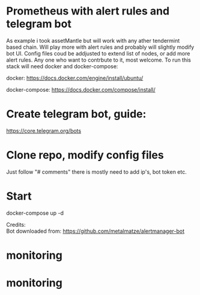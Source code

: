 # Prometheus with alert rules and telegram bot
As example i took assetMantle but will work with any ather tendermint based chain.
Will play more with alert rules and probably will slightly modify bot UI.
Config files coud be addjusted to extend list of nodes, or add more alert rules.
Any one who want to contrbute to it, most welcome. 
To run this stack will need docker and docker-compose:

docker: https://docs.docker.com/engine/install/ubuntu/

docker-compose: https://docs.docker.com/compose/install/

# Create telegram bot, guide:
https://core.telegram.org/bots

# Clone repo, modify config files 
Just follow "# comments" there is mostly need to add ip's, bot token etc.

# Start 
docker-compose up -d 

<Now you can look at monitring little bit less>

  
Credits:  
Bot downloaded from:
https://github.com/metalmatze/alertmanager-bot
















# monitoring
# monitoring
